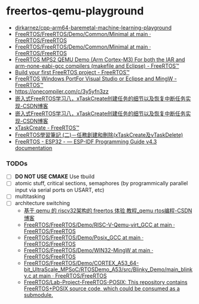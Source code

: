 freertos-qemu-playground
========================
- [dirkarnez/cpp-arm64-baremetal-machine-learning-playground](https://github.com/dirkarnez/cpp-arm64-baremetal-machine-learning-playground)
- [FreeRTOS/FreeRTOS/Demo/Common/Minimal at main · FreeRTOS/FreeRTOS](https://github.com/FreeRTOS/FreeRTOS/tree/main/FreeRTOS/Demo/Common/Minimal)
- [FreeRTOS/FreeRTOS/Demo/Common/Minimal at main · FreeRTOS/FreeRTOS](https://github.com/FreeRTOS/FreeRTOS/tree/main/FreeRTOS/Demo/Common/Minimal)
- [FreeRTOS MPS2 QEMU Demo (Arm Cortex-M3) For both the IAR and arm-none-eabi-gcc compilers (makefile and Eclipse) - FreeRTOS™](https://www.freertos.org/Documentation/02-Kernel/03-Supported-devices/04-Demos/03-Emulation-and-simulation/QEMU/freertos-on-qemu-mps2-an385-model)
- [Build your first FreeRTOS project - FreeRTOS™](https://www.freertos.org/Documentation/01-FreeRTOS-quick-start/01-Beginners-guide/03-Build-your-first-project#getting-started-with-simple-freertos-demo-projects)
- [FreeRTOS Windows PortFor Visual Studio or Eclipse and MingW - FreeRTOS™](https://www.freertos.org/Documentation/02-Kernel/03-Supported-devices/04-Demos/03-Emulation-and-simulation/Windows/FreeRTOS-Windows-Simulator-Emulator-for-Visual-Studio-and-Eclipse-MingW)
- https://onecompiler.com/c/3y5yfn3zz
- [嵌入式FreeRTOS学习八，xTaskCreate创建任务的细节以及恢复中断任务实现-CSDN博客](https://blog.csdn.net/weixin_44651073/article/details/126923015)
- [嵌入式FreeRTOS学习八，xTaskCreate创建任务的细节以及恢复中断任务实现-CSDN博客](https://blog.csdn.net/weixin_44651073/article/details/126923015)
- [xTaskCreate - FreeRTOS™](https://www.freertos.org/Documentation/02-Kernel/04-API-references/01-Task-creation/01-xTaskCreate)
- [FreeRTOS學習筆記 (二)－任務創建和刪除(xTaskCreate及vTaskDelete)](https://linwhatever.blogspot.com/2018/11/freeftos.html)
- [FreeRTOS - ESP32 - — ESP-IDF Programming Guide v4.3 documentation](https://docs.espressif.com/projects/esp-idf/en/v4.3/esp32/api-reference/system/freertos.html)

### TODOs
- [ ] **DO NOT USE CMAKE** Use tbuild
- [ ] atomic stuff, critical sections, semaphores (by programmically parallel input via serial ports on USART, etc)
- [ ] multitasking
- [ ] architecture switching
  - [基于 qemu 的 riscv32架构的 freertos 体验 教程_qemu rtos编程-CSDN博客](https://blog.csdn.net/u011011827/article/details/120039082)
  - [FreeRTOS/FreeRTOS/Demo/RISC-V-Qemu-virt_GCC at main · FreeRTOS/FreeRTOS](https://github.com/FreeRTOS/FreeRTOS/tree/main/FreeRTOS/Demo/RISC-V-Qemu-virt_GCC)
  - [FreeRTOS/FreeRTOS/Demo/Posix_GCC at main · FreeRTOS/FreeRTOS](https://github.com/FreeRTOS/FreeRTOS/tree/main/FreeRTOS/Demo/Posix_GCC)
  - [FreeRTOS/FreeRTOS/Demo/WIN32-MingW at main · FreeRTOS/FreeRTOS](https://github.com/FreeRTOS/FreeRTOS/tree/main/FreeRTOS/Demo/WIN32-MingW)
  - [FreeRTOS/FreeRTOS/Demo/CORTEX_A53_64-bit_UltraScale_MPSoC/RTOSDemo_A53/src/Blinky_Demo/main_blinky.c at main · FreeRTOS/FreeRTOS](https://github.com/FreeRTOS/FreeRTOS/blob/main/FreeRTOS/Demo/CORTEX_A53_64-bit_UltraScale_MPSoC/RTOSDemo_A53/src/Blinky_Demo/main_blinky.c)
  - [FreeRTOS/Lab-Project-FreeRTOS-POSIX: This repository contains FreeRTOS+POSIX source code, which could be consumed as a submodule.](https://github.com/FreeRTOS/Lab-Project-FreeRTOS-POSIX/tree/main)
